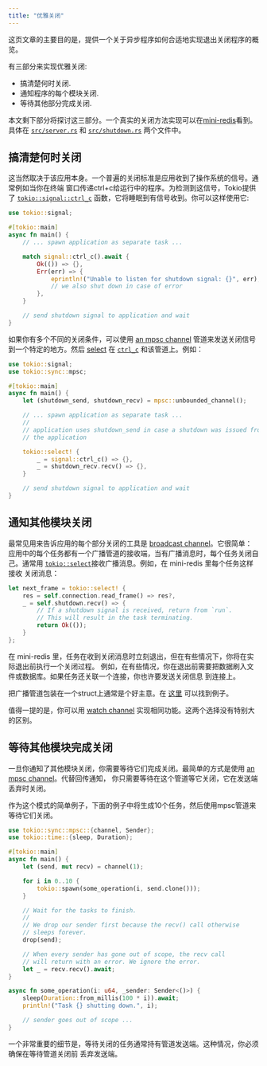 ```yaml
---
title: "优雅关闭"
---
```


这页文章的主要目的是，提供一个关于异步程序如何合适地实现退出关闭程序的概览。

有三部分来实现优雅关闭:

 * 搞清楚何时关闭.
 * 通知程序的每个模块关闭.
 * 等待其他部分完成关闭.

本文剩下部分将探讨这三部分。一个真实的关闭方法实现可以在[mini-redis]看到。
具体在 [`src/server.rs`][server.rs] 和 [`src/shutdown.rs`][shutdown.rs] 两个文件中。

## 搞清楚何时关闭

这当然取决于该应用本身。一个普遍的关闭标准是应用收到了操作系统的信号。通常例如当你在终端
窗口传递ctrl+c给运行中的程序。为检测到这信号，Tokio提供了 [`tokio::signal::ctrl_c`][ctrl_c]
函数，它将睡眠到有信号收到。你可以这样使用它:
```rs
use tokio::signal;

#[tokio::main]
async fn main() {
    // ... spawn application as separate task ...

    match signal::ctrl_c().await {
        Ok(()) => {},
        Err(err) => {
            eprintln!("Unable to listen for shutdown signal: {}", err);
            // we also shut down in case of error
        },
    }

    // send shutdown signal to application and wait
}
```
如果你有多个不同的关闭条件，可以使用 [an mpsc channel] 管道来发送关闭信号到一个特定的地方。然后
[select] 在 [`ctrl_c`][ctrl_c] 和该管道上。例如：

```rs
use tokio::signal;
use tokio::sync::mpsc;

#[tokio::main]
async fn main() {
    let (shutdown_send, shutdown_recv) = mpsc::unbounded_channel();

    // ... spawn application as separate task ...
    //
    // application uses shutdown_send in case a shutdown was issued from inside
    // the application

    tokio::select! {
        _ = signal::ctrl_c() => {},
        _ = shutdown_recv.recv() => {},
    }

    // send shutdown signal to application and wait
}
```

## 通知其他模块关闭

最常见用来告诉应用的每个部分关闭的工具是 [broadcast channel][broadcast]。它很简单：
应用中的每个任务都有一个广播管道的接收端，当有广播消息时，每个任务关闭自己。通常用
[`tokio::select`][select]接收广播消息。例如，在 mini-redis 里每个任务这样接收
关闭消息：
```rs
let next_frame = tokio::select! {
    res = self.connection.read_frame() => res?,
    _ = self.shutdown.recv() => {
        // If a shutdown signal is received, return from `run`.
        // This will result in the task terminating.
        return Ok(());
    }
};
```
在 mini-redis 里，任务在收到关闭消息时立刻退出，但在有些情况下，你将在实际退出前执行一个关闭过程。
例如，在有些情况，你在退出前需要把数据刷入文件或数据库。如果任务还关联一个连接，你也许要发送关闭信息
到连接上。

把广播管道包装在一个struct上通常是个好主意。在 [这里][shutdown.rs] 可以找到例子。

值得一提的是，你可以用 [watch channel][watch] 实现相同功能。这两个选择没有特别大的区别。

## 等待其他模块完成关闭

一旦你通知了其他模块关闭，你需要等待它们完成关闭。最简单的方式是使用 [an mpsc channel]。代替回传通知，
你只需要等待在这个管道等它关闭，它在发送端丢弃时关闭。

作为这个模式的简单例子，下面的例子中将生成10个任务，然后使用mpsc管道来等待它们关闭。
```rs
use tokio::sync::mpsc::{channel, Sender};
use tokio::time::{sleep, Duration};

#[tokio::main]
async fn main() {
    let (send, mut recv) = channel(1);

    for i in 0..10 {
        tokio::spawn(some_operation(i, send.clone()));
    }

    // Wait for the tasks to finish.
    //
    // We drop our sender first because the recv() call otherwise
    // sleeps forever.
    drop(send);

    // When every sender has gone out of scope, the recv call
    // will return with an error. We ignore the error.
    let _ = recv.recv().await;
}

async fn some_operation(i: u64, _sender: Sender<()>) {
    sleep(Duration::from_millis(100 * i)).await;
    println!("Task {} shutting down.", i);

    // sender goes out of scope ...
}
```
一个非常重要的细节是，等待关闭的任务通常持有管道发送端。这种情况，你必须确保在等待管道关闭前
丢弃发送端。

[ctrl_c]: https://docs.rs/tokio/1/tokio/signal/fn.ctrl_c.html
[an mpsc channel]: https://docs.rs/tokio/1/tokio/sync/mpsc/index.html
[select]: https://docs.rs/tokio/1/tokio/macro.select.html
[broadcast]: https://docs.rs/tokio/1/tokio/sync/broadcast/index.html
[watch]: https://docs.rs/tokio/1/tokio/sync/watch/index.html
[shutdown.rs]: https://github.com/tokio-rs/mini-redis/blob/master/src/shutdown.rs
[server.rs]: https://github.com/tokio-rs/mini-redis/blob/master/src/server.rs
[mini-redis]: https://github.com/tokio-rs/mini-redis/
